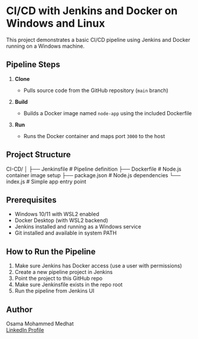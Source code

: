 # CI/CD with Jenkins and Docker on Windows and Linux

This project demonstrates a basic CI/CD pipeline using Jenkins and Docker running on a Windows machine.

## Pipeline Steps

1. **Clone**
   - Pulls source code from the GitHub repository (`main` branch)

2. **Build**
   - Builds a Docker image named `node-app` using the included Dockerfile

3. **Run**
   - Runs the Docker container and maps port `3000` to the host

## Project Structure
CI-CD/
│
├── Jenkinsfile # Pipeline definition
├── Dockerfile # Node.js container image setup
├── package.json # Node.js dependencies
└── index.js # Simple app entry point


## Prerequisites

- Windows 10/11 with WSL2 enabled
- Docker Desktop (with WSL2 backend)
- Jenkins installed and running as a Windows service
- Git installed and available in system PATH

## How to Run the Pipeline

1. Make sure Jenkins has Docker access (use a user with permissions)
2. Create a new pipeline project in Jenkins
3. Point the project to this GitHub repo
4. Make sure Jenkinsfile exists in the repo root
5. Run the pipeline from Jenkins UI

## Author

Osama Mohammed Medhat  
[LinkedIn Profile](https://www.linkedin.com/in/osama-mohamedmedhat)
